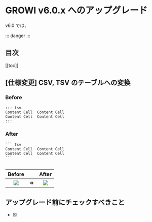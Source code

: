 # GROWI v6.0.x へのアップグレード

v6.0 では、

::: danger
:::


## 目次

[[toc]]

## [仕様変更] CSV, TSV のテーブルへの変換

### Before

~~~
::: tsv
Content Cell  Content Cell
Content Cell  Content Cell
:::
~~~

### After

~~~
``` tsv
Content Cell  Content Cell
Content Cell  Content Cell
```
~~~

##


| Before | | After |
|:--:|:--:|:--:|
|![](/assets/images/.png)| ⇒ |![](/assets/images/.png)|


## アップグレード前にチェックすべきこと

- [x]
